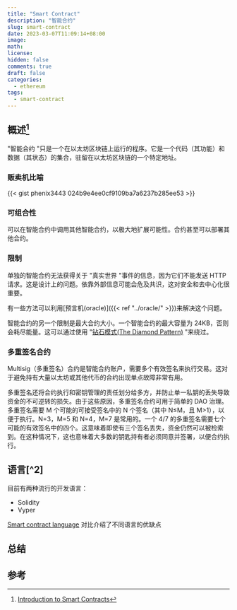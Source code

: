 ```yaml
---
title: "Smart Contract"
description: "智能合约"
slug: smart-contract
date: 2023-03-07T11:09:14+08:00
image:
math:
license:
hidden: false
comments: true
draft: false
categories:
  - ethereum
tags:
  - smart-contract
---
```


## 概述[^1]

"智能合约 "只是一个在以太坊区块链上运行的程序。它是一个代码（其功能）和数据（其状态）的集合，驻留在以太坊区块链的一个特定地址。

### 贩卖机比喻

{{< gist phenix3443 024b9e4ee0cf9109ba7a6237b285ee53 >}}

### 可组合性

可以在智能合约中调用其他智能合约，以极大地扩展可能性。合约甚至可以部署其他合约。

### 限制

单独的智能合约无法获得关于 "真实世界 "事件的信息，因为它们不能发送 HTTP 请求。这是设计上的问题。依靠外部信息可能会危及共识，这对安全和去中心化很重要。

有一些方法可以利用[预言机(oracle)]({{< ref "../oracle/" >}})来解决这个问题。

智能合约的另一个限制是最大合约大小。一个智能合约的最大容量为 24KB，否则会耗尽能量。这可以通过使用 "[钻石模式(The Diamond Pattern)](https://eips.ethereum.org/EIPS/eip-2535) "来绕过。

### 多重签名合约

Multisig（多重签名）合约是智能合约账户，需要多个有效签名来执行交易。这对于避免持有大量以太坊或其他代币的合约出现单点故障非常有用。

多重签名还将合约执行和密钥管理的责任划分给多方，并防止单一私钥的丢失导致资金的不可逆转的损失。由于这些原因，多重签名合约可用于简单的 DAO 治理。多重签名需要 M 个可能的可接受签名中的 N 个签名（其中 N≤M，且 M>1），以便于执行。N=3，M=5 和 N=4，M=7 是常用的。一个 4/7 的多重签名需要七个可能的有效签名中的四个。这意味着即使有三个签名丢失，资金仍然可以被检索到。在这种情况下，这也意味着大多数的钥匙持有者必须同意并签署，以便合约执行。

## 语言[^2]

目前有两种流行的开发语言：

- Solidity
- Vyper

[Smart contract language](https://ethereum.org/en/developers/docs/smart-contracts/languages/) 对比介绍了不同语言的优缺点

## 总结

## 参考

[^1]: [Introduction to Smart Contracts](https://ethereum.org/en/developers/docs/smart-contracts/)
